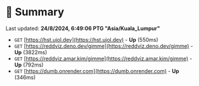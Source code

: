 # 📖 Summary
Last updated: **24/8/2024, 6:49:06 PTG "Asia/Kuala_Lumpur"**

- `GET` [https://hst.ujol.dev](https://hst.ujol.dev) - **Up** (550ms)
- `GET` [https://reddviz.deno.dev/gimme](https://reddviz.deno.dev/gimme) - **Up** (3822ms)
- `GET` [https://reddviz.amar.kim/gimme](https://reddviz.amar.kim/gimme) - **Up** (792ms)
- `GET` [https://dumb.onrender.com](https://dumb.onrender.com) - **Up** (346ms)
